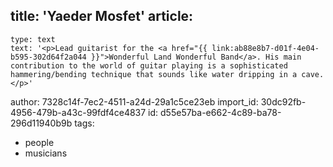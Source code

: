 title: 'Yaeder Mosfet'
article:
  -
    type: text
    text: '<p>Lead guitarist for the <a href="{{ link:ab88e8b7-d01f-4e04-b595-302d64f2a044 }}">Wonderful Land Wonderful Band</a>. His main contribution to the world of guitar playing is a sophisticated hammering/bending technique that sounds like water dripping in a cave.</p>'
author: 7328c14f-7ec2-4511-a24d-29a1c5ce23eb
import_id: 30dc92fb-4956-479b-a43c-99fdf4ce4837
id: d55e57ba-e662-4c89-ba78-296d11940b9b
tags:
  - people
  - musicians
